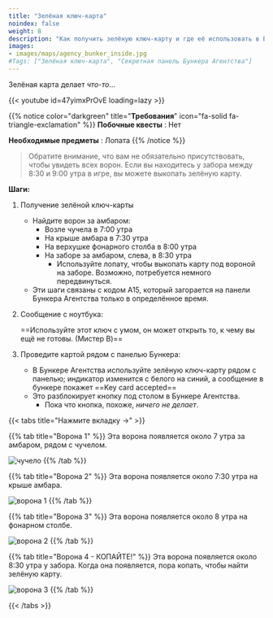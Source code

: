```yaml
---
title: "Зелёная ключ-карта"
noindex: false
weight: 8
description: "Как получить зелёную ключ-карту и где её использовать в Бункере Агентства."
images:
- images/maps/agency_bunker_inside.jpg
#Tags: ["Зелёная ключ-карта", "Секретная панель Бункера Агентства"]
---
```


Зелёная карта делает _что-то_...

{{< youtube id=47yimxPrOvE loading=lazy >}}



{{% notice color="darkgreen" title="**Требования**" icon="fa-solid fa-triangle-exclamation"  %}}
**Побочные квесты** : Нет

**Необходимые предметы** : Лопата
{{% /notice %}}

> Обратите внимание, что вам не обязательно присутствовать, чтобы увидеть всех ворон. Если вы находитесь у забора между 8:30 и 9:00 утра в игре, вы можете выкопать зелёную карту.

**Шаги:**

1. Получение зелёной ключ-карты
	- Найдите ворон за амбаром:
		- Возле чучела в 7:00 утра
		- На крыше амбара в 7:30 утра
		- На верхушке фонарного столба в 8:00 утра
		- На заборе за амбаром, слева, в 8:30 утра
			- Используйте лопату, чтобы выкопать карту под вороной на заборе. Возможно, потребуется немного передвинуться.
	- Эти шаги связаны с кодом A15, который загорается на панели Бункера Агентства только в определённое время.
2. Сообщение с ноутбука:

	==Используйте этот ключ с умом, он может открыть то, к чему вы ещё не готовы. (Мистер B)==
3. Проведите картой рядом с панелью Бункера:
	- В Бункере Агентства используйте зелёную ключ-карту рядом с панелью; индикатор изменится с белого на синий, а сообщение в бункере покажет ==Key card accepted==
	- Это разблокирует кнопку под столом в Бункере Агентства.
		- Пока что кнопка, похоже, _ничего не делает_.

{{< tabs title="Нажмите вкладку ->" >}}

{{% tab title="Ворона 1" %}}
Эта ворона появляется около 7 утра за амбаром, рядом с чучелом.

![чучело](/images/bh/green_key_card-scarecrow.jpg)
{{% /tab %}}

{{% tab title="Ворона 2" %}}
Эта ворона появляется около 7:30 утра на крыше амбара.

![ворона 1](/images/bh/green_key_card-crow1.jpg)
{{% /tab %}}

{{% tab title="Ворона 3" %}}
Эта ворона появляется около 8 утра на фонарном столбе.

![ворона 2](/images/bh/green_key_card-crow2.jpg)
{{% /tab %}}

{{% tab title="Ворона 4 - КОПАЙТЕ!" %}}
Эта ворона появляется около 8:30 утра у забора. Когда она появляется, пора копать, чтобы найти зелёную карту.

![ворона 3](/images/bh/green_key_card-crow3.jpg)
{{% /tab %}}

{{< /tabs >}}
